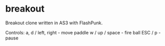 breakout
========

Breakout clone written in AS3 with FlashPunk.

Controls:
	a, d / left, right		- move paddle
	w / up / space			- fire ball
	ESC / p					- pause
